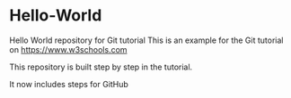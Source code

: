 # Hello-World
Hello World repository for Git tutorial
This is an example for the Git tutorial on https://www.w3schools.com

This repository is built step by step in the tutorial.

It now includes steps for GitHub
